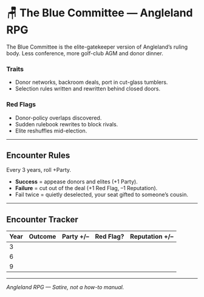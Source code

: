 # 🪑 The Blue Committee — Angleland RPG  

The Blue Committee is the elite-gatekeeper version of Angleland’s ruling body. Less conference, more golf-club AGM and donor dinner.  

### Traits  
- Donor networks, backroom deals, port in cut-glass tumblers.  
- Selection rules written and rewritten behind closed doors.  

### Red Flags  
- Donor-policy overlaps discovered.  
- Sudden rulebook rewrites to block rivals.  
- Elite reshuffles mid-election.  

---

## Encounter Rules  
Every 3 years, roll +Party.  

- **Success** = appease donors and elites (+1 Party).  
- **Failure** = cut out of the deal (+1 Red Flag, –1 Reputation).  
- Fail twice = quietly deselected, your seat gifted to someone’s cousin.  

---

## Encounter Tracker  

| Year | Outcome | Party +/– | Red Flag? | Reputation +/– |
|------|---------|-----------|-----------|----------------|
| 3    |         |           |           |                |
| 6    |         |           |           |                |
| 9    |         |           |           |                |

---

*Angleland RPG — Satire, not a how-to manual.*  

